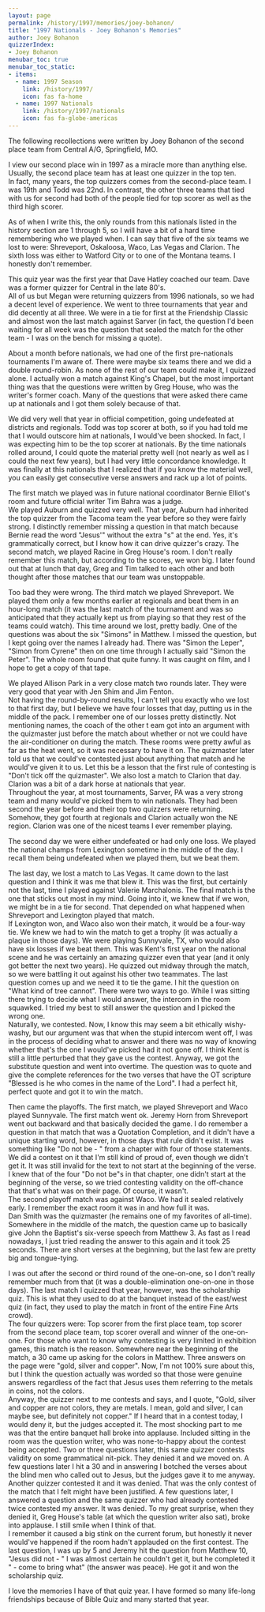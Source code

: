 ```yaml
---
layout: page
permalink: /history/1997/memories/joey-bohanon/
title: "1997 Nationals - Joey Bohanon's Memories"
author: Joey Bohanon
quizzerIndex:
- Joey Bohanon
menubar_toc: true
menubar_toc_static:
- items:
  - name: 1997 Season
    link: /history/1997/
    icon: fas fa-home
  - name: 1997 Nationals
    link: /history/1997/nationals
    icon: fas fa-globe-americas
---
```


The following recollections were written by Joey Bohanon of the second place team from Central A/G, Springfield, MO.

I view our second place win in 1997 as a miracle more than anything else.  Usually, the second place team has at least one quizzer in the top ten.  
In fact, many years, the top quizzers comes from the second-place team.  I was 19th and Todd was 22nd.  In contrast, the other three teams 
that tied with us for second had both of the people tied for top scorer as well as the third high scorer.  

As of when I write this, the only rounds from this nationals listed in the history section are 1 through 5, so I will have a bit of a hard 
time remembering who we played when.  I can say that five of the six teams we lost to were: Shreveport, Oskaloosa, Waco, Las Vegas 
and Clarion.  The sixth loss was either to Watford City or to one of the Montana teams.  I honestly don't remember.

This quiz year was the first year that Dave Hatley coached our team.  Dave was a former quizzer for Central in the late 80's.  
All of us but Megan were returning quizzers from 1996 nationals, so we had a decent level of experience.  We went to three 
tournaments that year and did decently at all three.  We were in a tie for first at the Friendship Classic and almost won the last 
match against Sarver (in fact, the question I'd been waiting for all week was the question that sealed the match 
for the other team - I was on the bench for missing a quote).

About a month before nationals, we had one of the first pre-nationals tournaments I'm aware of.  There were maybe six teams 
there and we did a double round-robin.  As none of the rest of our team could make it, I quizzed alone.  I actually won a match 
against King's Chapel, but the most important thing was that the questions were written by Greg House, who was the writer's 
former coach.  Many of the questions that were asked there came up at nationals and I got them solely because of that.

We did very well that year in official competition, going undefeated at districts and regionals.  Todd was top scorer at both, so 
if you had told me that I would outscore him at nationals, I would've been shocked.  In fact, I was expecting him to be the top 
scorer at nationals.  By the time nationals rolled around, I could quote the material pretty well (not nearly as well as I could 
the next few years), but I had very little concordance knowledge.  It was finally at this nationals that I realized that if you know 
the material well, you can easily get consecutive verse answers and rack up a lot of points.

The first match we played was in future national coordinator Bernie Elliot's room and future official writer Tim Bahra was a judge.  
We played Auburn and quizzed very well.  That year, Auburn had inherited the top quizzer from the Tacoma team the year before 
so they were fairly strong.  I distinctly remember missing a question in that match because Bernie read the word "Jesus'" without the 
extra "s" at the end.  Yes, it's grammatically correct, but I know how it can drive quizzer's crazy.  The second match, we played 
Racine in Greg House's room.  I don't really remember this match, but according to the scores, we won big.  I later found out that 
at lunch that day, Greg and Tim talked to each other and both thought after those matches that our team was unstoppable.

Too bad they were wrong.  The third match we played Shreveport.  We played them only a few months earlier at regionals and beat 
them in an hour-long match (it was the last match of the tournament and was so anticipated that they actually kept us from playing 
so that they rest of the teams could watch).  This time around we lost, pretty badly.  One of the questions was about the six "Simons" 
in Matthew.  I missed the question, but I kept going over the names I already had.  There was "Simon the Leper", "Simon from Cyrene" 
then on one time through I actually said "Simon the Peter".  The whole room found that quite funny.  It was caught on film, and I hope 
to get a copy of that tape.

We played Allison Park in a very close match two rounds later.  They were very good that year with Jen Shim and Jim Fenton.  
Not having the round-by-round results, I can't tell you exactly who we lost to that first day, but I believe we have four losses that day, 
putting us in the middle of the pack.  I remember one of our losses pretty distinctly.  Not mentioning names, the coach of the other t
eam got into an argument with the quizmaster just before the match about whether or not we could have the air-conditioner on during 
the match.  These rooms were pretty awful as far as the heat went, so it was necessary to have it on.  The quizmaster later told us that 
we could've contested just about anything that match and he would've given it to us.  Let this be a lesson that the first rule of contesting 
is "Don't tick off the quizmaster".  We also lost a match to Clarion that day.  Clarion was a bit of a dark horse at nationals that year.  
Throughout the year, at most tournaments, Sarver, PA was a very strong team and many would've picked them to win nationals.  They 
had been second the year before and their top two quizzers were returning.  Somehow, they got fourth at regionals and Clarion actually 
won the NE region.  Clarion was one of the nicest teams I ever remember playing.

The second day we were either undefeated or had only one loss.  We played the national champs from Lexington sometime in the middle 
of the day.  I recall them being undefeated when we played them, but we beat them.  

The last day, we lost a match to Las Vegas.  It came down to the last question and I think it was me that blew it.  This was the first, but 
certainly not the last, time I played against Valerie Marchalonis.  The final match is the one that sticks out most in my mind.  Going into it, 
we knew that if we won, we might be in a tie for second.  That depended on what happened when Shreveport and Lexington played that match.  
If Lexington won, and Waco also won their match, it would be a four-way tie.  We knew we had to win the match to get a trophy (it was 
actually a plaque in those days).  We were playing Sunnyvale, TX, who would also have six losses if we beat them.  This was Kent's first 
year on the national scene and he was certainly an amazing quizzer even that year (and it only got better the next two years).  He quizzed out 
midway through the match, so we were battling it out against his other two teammates.  The last question comes up and we need it to tie
the game.  I hit the question on "What kind of tree cannot".  There were two ways to go.  While I was sitting there trying to decide 
what I would answer, the intercom in the room squawked.  I tried my best to still answer the question and I picked the wrong one.  
Naturally, we contested.  Now, I know this may seem a bit ethically wishy-washy, but our argument was that when the stupid intercom 
went off, I was in the process of deciding what to answer and there was no way of knowing whether that's the one I would've picked had 
it not gone off.  I think Kent is still a little perturbed that they gave us the contest.  Anyway, we got the substitute question and went into 
overtime.  The question was to quote and give the complete references for the two verses that have the OT scripture "Blessed is he who 
comes in the name of the Lord".  I had a perfect hit, perfect quote and got it to win the match.

Then came the playoffs.  The first match, we played Shreveport and Waco played Sunnyvale.  The first match went ok.  Jeremy Horn from 
Shreveport went out backward and that basically decided the game.  I do remember a question in that match that was a Quotation 
Completion, and it didn't have a unique starting word, however, in those days that rule didn't exist.  It was something like "Do not be - " 
from a chapter with four of those statements.  We did a contest on it that I'm still kind of proud of, even though we didn't get it.  It was 
still invalid for the text to not start at the beginning of the verse.  I knew that of the four "Do not be"s in that chapter, one didn't start at 
the beginning of the verse, so we tried contesting validity on the off-chance that that's what was on their page.  Of course, it wasn't.  
The second playoff match was against Waco.  We had it sealed relatively early.  I remember the exact room it was in and how full it was.  
Dan Smith was the quizmaster (he remains one of my favorites of all-time).  Somewhere in the middle of the match, the question came 
up to basically give John the Baptist's six-verse speech from Matthew 3.  As fast as I read nowadays, I just tried reading the answer to 
this again and it took 25 seconds.  There are short verses at the beginning, but the last few are pretty big and tongue-tying.

I was out after the second or third round of the one-on-one, so I don't really remember much from that (it was a double-elimination 
one-on-one in those days).  The last match I quizzed that year, however, was the scholarship quiz.  This is what they used to do 
at the banquet instead of the east/west quiz (in fact, they used to play the match in front of the entire Fine Arts crowd).  
The four quizzers were: Top scorer from the first place team, top scorer from the second place team, top scorer overall and 
winner of the one-on-one.  For those who want to know why contesting is very limited in exhibition games, this match is the 
reason.  Somewhere near the beginning of the match, a 30 came up asking for the colors in Matthew.  Three answers on the 
page were "gold, silver and copper".  Now, I'm not 100% sure about this, but I think the question actually was worded so 
that those were genuine answers regardless of the fact that Jesus uses them referring to the metals in coins, not the colors.  
Anyway, the quizzer next to me contests and says, and I quote, "Gold, silver and copper are not colors, they are metals.  I mean, 
gold and silver, I can maybe see, but definitely not copper."  If I heard that in a contest today, I would deny it, but the judges 
accepted it.  The most shocking part to me was that the entire banquet hall broke into applause.  Included sitting in the room was 
the question writer, who was none-to-happy about the contest being accepted.  Two or three questions later, this same quizzer 
contests validity on some grammatical nit-pick.  They denied it and we moved on.  A few questions later I hit a 30 and in answering 
I botched the verses about the blind men who called out to Jesus, but the judges gave it to me anyway.  Another quizzer contested 
it and it was denied.  That was the only contest of the match that I felt might have been justified.  A few questions later, I answered 
a question and the same quizzer who had already contested twice contested my answer.  It was denied.  To my great surprise, when 
they denied it, Greg House's table (at which the question writer also sat), broke into applause.  I still smile when I think of that.  
I remember it caused a big stink on the current forum, but honestly it never would've happened if the room hadn't applauded on 
the first contest.  The last question, I was up by 5 and Jeremy hit the question from Matthew 10, "Jesus did not - "  I was almost 
certain he couldn't get it, but he completed it " - come to bring what" (the answer was peace).  He got it and won the scholarship quiz.

I love the memories I have of that quiz year.  I have formed so many life-long friendships because of Bible Quiz and many started that year.